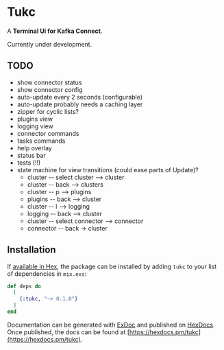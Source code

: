 # Tukc

A **Terminal Ui for Kafka Connect**.

Currently under development.

## TODO

* show connector status
* show connector config
* auto-update every 2 seconds (configurable)
* auto-update probably needs a caching layer
* zipper for cyclic lists?
* plugins view
* logging view
* connector commands
* tasks commands
* help overlay
* status bar
* tests (!!)
* state machine for view transitions (could ease parts of Update)?
  * cluster -- select cluster --> cluster
  * cluster -- back --> clusters
  * cluster -- p --> plugins
  * plugins -- back --> cluster
  * cluster -- l --> logging
  * logging -- back --> cluster
  * cluster -- select connector --> connector
  * connector -- back -> cluster


## Installation

If [available in Hex](https://hex.pm/docs/publish), the package can be installed
by adding `tukc` to your list of dependencies in `mix.exs`:

```elixir
def deps do
  [
    {:tukc, "~> 0.1.0"}
  ]
end
```

Documentation can be generated with [ExDoc](https://github.com/elixir-lang/ex_doc)
and published on [HexDocs](https://hexdocs.pm). Once published, the docs can
be found at [https://hexdocs.pm/tukc](https://hexdocs.pm/tukc).
